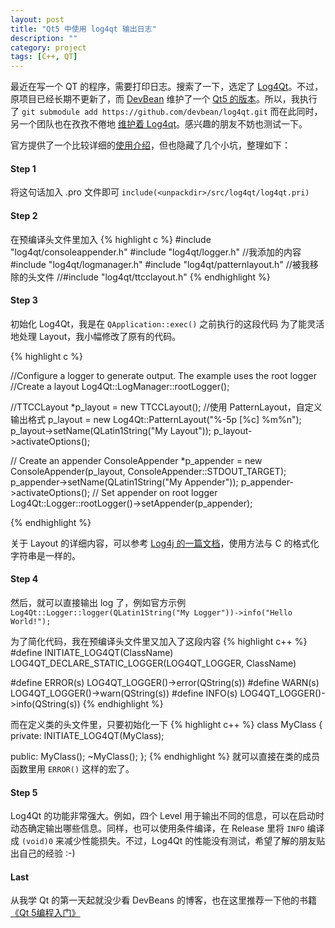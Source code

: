 ```yaml
---
layout: post
title: "Qt5 中使用 log4qt 输出日志"
description: ""
category: project 
tags: [C++, QT]
---
```


最近在写一个 QT 的程序，需要打印日志。搜索了一下，选定了 [Log4Qt][]。不过，原项目已经长期不更新了，而 [DevBean][db] 维护了一个 [Qt5 的版本][qt5]。所以，我执行了 `git submodule add https://github.com/devbean/log4qt.git` 而在此同时，另一个团队也在孜孜不倦地 [维护着 Log4qt][lq2]。感兴趣的朋友不妨也测试一下。

官方提供了一个比较详细的[使用介绍][Log4Qt]，但也隐藏了几个小坑，整理如下：

#### Step 1
将这句话加入 .pro 文件即可
`include(<unpackdir>/src/log4qt/log4qt.pri)`


#### Step 2
在预编译头文件里加入
{% highlight c %}
#include "log4qt/consoleappender.h"
#include "log4qt/logger.h"
//我添加的内容
#include "log4qt/logmanager.h"
#include "log4qt/patternlayout.h"
//被我移除的头文件
//#include "log4qt/ttcclayout.h"
{% endhighlight %}


#### Step 3
初始化 Log4Qt，我是在 `QApplication::exec()` 之前执行的这段代码
为了能灵活地处理 Layout，我小幅修改了原有的代码。

{% highlight c %}

//Configure a logger to generate output. The example uses the root logger
//Create a layout
Log4Qt::LogManager::rootLogger();

//TTCCLayout *p_layout = new TTCCLayout();
//使用 PatternLayout，自定义输出格式
p_layout = new Log4Qt::PatternLayout("%-5p [%c] %m%n");
p_layout->setName(QLatin1String("My Layout"));
p_layout->activateOptions();

// Create an appender
ConsoleAppender *p_appender = new ConsoleAppender(p_layout, ConsoleAppender::STDOUT_TARGET);
p_appender->setName(QLatin1String("My Appender"));
p_appender->activateOptions();
// Set appender on root logger
Log4Qt::Logger::rootLogger()->setAppender(p_appender);

{% endhighlight %}

关于 Layout 的详细内容，可以参考 [Log4j 的一篇文档][layout]，使用方法与 C 的格式化字符串是一样的。


#### Step 4
然后，就可以直接输出 log 了，例如官方示例  
`Log4Qt::Logger::logger(QLatin1String("My Logger"))->info("Hello World!");`

为了简化代码，我在预编译头文件里又加入了这段内容
{% highlight c++ %}
#define INITIATE_LOG4QT(ClassName) LOG4QT_DECLARE_STATIC_LOGGER(LOG4QT_LOGGER, ClassName)

#define ERROR(s) LOG4QT_LOGGER()->error(QString(s))
#define WARN(s) LOG4QT_LOGGER()->warn(QString(s))
#define INFO(s) LOG4QT_LOGGER()->info(QString(s))
{% endhighlight %}

而在定义类的头文件里，只要初始化一下
{% highlight c++ %}
class MyClass
{
private:
    INITIATE_LOG4QT(MyClass);

public:
    MyClass();
    ~MyClass();
};
{% endhighlight %}
就可以直接在类的成员函数里用 `ERROR()` 这样的宏了。

#### Step 5
Log4Qt 的功能非常强大。例如，四个 Level 用于输出不同的信息，可以在启动时动态确定输出哪些信息。同样，也可以使用条件编译，在 Release 里将 `INFO` 编译成 `(void)0` 来减少性能损失。不过，Log4Qt 的性能没有测试，希望了解的朋友贴出自己的经验 :-)

#### Last
从我学 Qt 的第一天起就没少看 DevBeans 的博客，也在这里推荐一下他的书籍
<a href="http://www.amazon.cn/gp/product/B00SALSVVG/ref=as_li_ss_tl?ie=UTF8&camp=536&creative=3132&creativeASIN=B00SALSVVG&linkCode=as2&tag=blo-23">《Qt 5编程入门》</a>

[layout]: https://logging.apache.org/log4j/1.2/apidocs/org/apache/log4j/PatternLayout.html
[Log4Qt]: http://log4qt.sourceforge.net/
[db]: http://www.devbean.net/
[qt5]: https://github.com/devbean/log4qt
[lq2]: https://gitorious.org/log4qt

